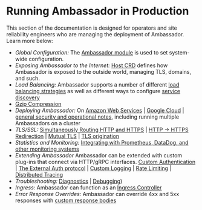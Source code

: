# Running Ambassador in Production

This section of the documentation is designed for operators and site reliability engineers who are managing the deployment of Ambassador. Learn more below:

* *Global Configuration:* The [Ambassador module](ambassador) is used to set system-wide configuration.
* *Exposing Ambassador to the Internet:* [Host CRD](host-crd) defines how Ambassador is exposed to the outside world, managing TLS, domains, and such.
* *Load Balancing:* Ambassador supports a number of different [load balancing strategies](load-balancer) as well as different ways to configure [service discovery](resolvers)
* [Gzip Compression](gzip)
* *Deploying Ambassador:* On [Amazon Web Services](ambassador-with-aws) | [Google Cloud](ambassador-with-gke) | [general security and operational notes](running), including running multiple Ambassadors on a cluster
* *TLS/SSL:* [Simultaneously Routing HTTP and HTTPS](tls/cleartext-redirection#cleartext-routing) | [HTTP -> HTTPS Redirection](tls/cleartext-redirection#http---https-redirection) | [Mutual TLS](tls/mtls) | [TLS origination](tls/origination)
* *Statistics and Monitoring:* [Integrating with Prometheus, DataDog, and other monitoring systems](statistics)
* *Extending Ambassador* Ambassador can be extended with custom plug-ins that connect via HTTP/gRPC interfaces. [Custom Authentication](services/auth-service) | [The External Auth protocol](services/ext_authz) | [Custom Logging](services/log-service) | [Rate Limiting](services/rate-limit-service) | [Distributed Tracing](services/tracing-service)
* *Troubleshooting:* [Diagnostics](diagnostics) | [Debugging](debugging))
* *Ingress:* Ambassador can function as an [Ingress Controller](ingress-controller)
* *Error Response Overrides:* Ambassador can override 4xx and 5xx responses with [custom response bodies](custom-error-responses)
